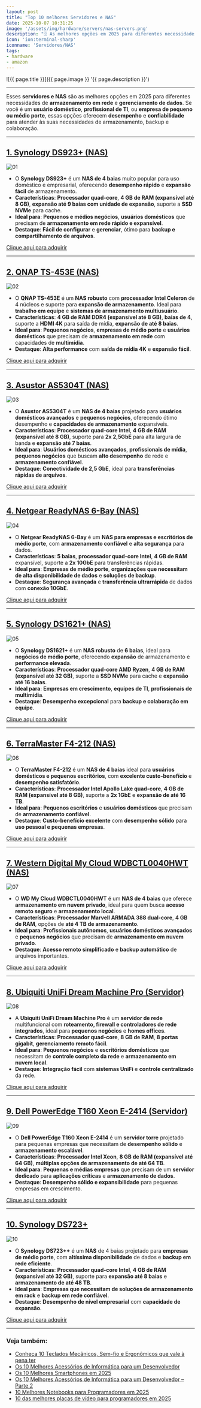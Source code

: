 ```yaml
---
layout: post
title: "Top 10 melhores Servidores e NAS"
date: 2025-10-07 10:31:25
image: '/assets/img/hardware/servers/nas-servers.png'
description: "🗄️ As melhores opções em 2025 para diferentes necessidades de armazenamento em rede e gerenciamento de dados."
icon: 'ion:terminal-sharp'
iconname: 'Servidores/NAS'
tags:
- hardware
- amazon
---
```


![{{ page.title }}]({{ page.image }} '{{ page.description }}')

---

Esses **servidores e NAS** são as melhores opções em 2025 para diferentes necessidades de **armazenamento em rede** e **gerenciamento de dados**. Se você é um **usuário doméstico**, **profissional de TI**, ou **empresa de pequeno ou médio porte**, essas opções oferecem **desempenho** e **confiabilidade** para atender às suas necessidades de armazenamento, backup e colaboração.

---

## [1. Synology DS923+ (NAS)](https://amzn.to/48jpUbW)
![01](/assets/img/hardware/servers/01.jpg)

- O **Synology DS923+** é um **NAS de 4 baias** muito popular para uso doméstico e empresarial, oferecendo **desempenho rápido** e **expansão fácil** de armazenamento.  
- **Características**: **Processador quad-core**, **4 GB de RAM (expansível até 8 GB)**, **expansão até 9 baias com unidade de expansão**, suporte a **SSD NVMe** para cache.  
- **Ideal para**: **Pequenos e médios negócios**, **usuários domésticos** que precisam de **armazenamento em rede rápido e expansível**.  
- **Destaque**: **Fácil de configurar** e **gerenciar**, ótimo para **backup e compartilhamento de arquivos**.

<a href="https://amzn.to/48jpUbW" class="btn btn-danger btn-lg">Clique aqui para adquirir</a>

---

## [2. QNAP TS-453E (NAS)](https://amzn.to/42wzowF)
![02](/assets/img/hardware/servers/02.jpg)

- O **QNAP TS-453E** é um **NAS robusto** com **processador Intel Celeron** de 4 núcleos e suporte para **expansão de armazenamento**. Ideal para **trabalho em equipe** e **sistemas de armazenamento multiusuário**.  
- **Características**: **4 GB de RAM DDR4 (expansível até 8 GB)**, **baias de 4**, suporte a **HDMI 4K** para saída de mídia, **expansão de até 8 baias**.  
- **Ideal para**: **Pequenos negócios**, **empresas de médio porte** e **usuários domésticos** que precisam de **armazenamento em rede** com capacidades de **multimídia**.  
- **Destaque**: **Alta performance** com **saída de mídia 4K** e **expansão fácil**.

<a href="https://amzn.to/42wzowF" class="btn btn-danger btn-lg">Clique aqui para adquirir</a>

---

## [3. Asustor AS5304T (NAS)](https://amzn.to/3VVLZWz)
![03](/assets/img/hardware/servers/03.jpg)

- O **Asustor AS5304T** é um **NAS de 4 baias** projetado para **usuários domésticos avançados** e **pequenos negócios**, oferecendo ótimo desempenho e **capacidades de armazenamento** expansíveis.  
- **Características**: **Processador quad-core Intel**, **4 GB de RAM (expansível até 8 GB)**, suporte para **2x 2,5GbE** para alta largura de banda e **expansão até 7 baias**.  
- **Ideal para**: **Usuários domésticos avançados**, **profissionais de mídia**, **pequenos negócios** que buscam **alto desempenho** de rede e **armazenamento confiável**.  
- **Destaque**: **Conectividade de 2,5 GbE**, ideal para **transferências rápidas de arquivos**.

<a href="https://amzn.to/3VVLZWz" class="btn btn-danger btn-lg">Clique aqui para adquirir</a>

---

## [4. Netgear ReadyNAS 6-Bay (NAS)](https://amzn.to/439EI9t)
![04](/assets/img/hardware/servers/04.jpg)

- O **Netgear ReadyNAS 6-Bay** é um **NAS para empresas e escritórios de médio porte**, com **armazenamento confiável** e **alta segurança** para dados.  
- **Características**: **5 baias**, **processador quad-core Intel**, **4 GB de RAM** expansível, suporte a **2x 10GbE** para transferências rápidas.  
- **Ideal para**: **Empresas de médio porte**, **organizações que necessitam de alta disponibilidade de dados** e **soluções de backup**.  
- **Destaque**: **Segurança avançada** e **transferência ultrarrápida** de dados com **conexão 10GbE**.

<a href="https://amzn.to/439EI9t" class="btn btn-danger btn-lg">Clique aqui para adquirir</a>

---

## [5. Synology DS1621+ (NAS)](https://amzn.to/4h38Itw)
![05](/assets/img/hardware/servers/05.jpg)

- O **Synology DS1621+** é um **NAS robusto** de **6 baias**, ideal para **negócios de médio porte**, oferecendo **expansão** de armazenamento e **performance elevada**.  
- **Características**: **Processador quad-core AMD Ryzen**, **4 GB de RAM (expansível até 32 GB)**, suporte a **SSD NVMe** para cache e **expansão até 16 baias**.  
- **Ideal para**: **Empresas em crescimento**, **equipes de TI**, **profissionais de multimídia**.  
- **Destaque**: **Desempenho excepcional** para **backup e colaboração em equipe**.

<a href="https://amzn.to/4h38Itw" class="btn btn-danger btn-lg">Clique aqui para adquirir</a>

---

## [6. TerraMaster F4-212 (NAS)](https://amzn.to/3J1R90h)
![06](/assets/img/hardware/servers/06.jpg)

- O **TerraMaster F4-212** é um **NAS de 4 baias** ideal para **usuários domésticos e pequenos escritórios**, com **excelente custo-benefício** e **desempenho satisfatório**.  
- **Características**: **Processador Intel Apollo Lake quad-core**, **4 GB de RAM (expansível até 8 GB)**, suporte a **2x 1GbE** e **expansão de até 16 TB**.  
- **Ideal para**: **Pequenos escritórios** e **usuários domésticos** que precisam de **armazenamento confiável**.  
- **Destaque**: **Custo-benefício excelente** com **desempenho sólido** para **uso pessoal e pequenas empresas**.

<a href="https://amzn.to/3J1R90h" class="btn btn-danger btn-lg">Clique aqui para adquirir</a>

---

## [7. Western Digital My Cloud WDBCTL0040HWT (NAS)](https://amzn.to/46FZa4b)
![07](/assets/img/hardware/servers/07.jpg)

- O **WD My Cloud WDBCTL0040HWT** é um **NAS de 4 baias** que oferece **armazenamento em nuvem privado**, ideal para quem busca **acesso remoto seguro** e **armazenamento local**.  
- **Características**: **Processador Marvell ARMADA 388 dual-core**, **4 GB de RAM**, opções de **até 4 TB de armazenamento**.  
- **Ideal para**: **Profissionais autônomos**, **usuários domésticos avançados** e **pequenos negócios** que precisam de **armazenamento em nuvem privado**.  
- **Destaque**: **Acesso remoto simplificado** e **backup automático** de arquivos importantes.

<a href="https://amzn.to/46FZa4b" class="btn btn-danger btn-lg">Clique aqui para adquirir</a>

---

## [8. Ubiquiti UniFi Dream Machine Pro (Servidor)](https://amzn.to/4gZmqxz)
![08](/assets/img/hardware/servers/08.jpg)

- A **Ubiquiti UniFi Dream Machine Pro** é um **servidor de rede** multifuncional com **roteamento, firewall e controladores de rede integrados**, ideal para **pequenos negócios** e **homes offices**.  
- **Características**: **Processador quad-core**, **8 GB de RAM**, **8 portas gigabit**, **gerenciamento remoto fácil**.  
- **Ideal para**: **Pequenos negócios** e **escritórios domésticos** que necessitam de **controle completo da rede** e **armazenamento em nuvem local**.  
- **Destaque**: **Integração fácil** com **sistemas UniFi** e **controle centralizado** da rede.

<a href="https://amzn.to/4gZmqxz" class="btn btn-danger btn-lg">Clique aqui para adquirir</a>

---

## [9. Dell PowerEdge T160 Xeon E-2414 (Servidor)](https://amzn.to/48jiLIx)
![09](/assets/img/hardware/servers/09.jpg)

- O **Dell PowerEdge T160 Xeon E-2414** é um **servidor torre** projetado para pequenas empresas que necessitam de **desempenho sólido** e **armazenamento escalável**.  
- **Características**: **Processador Intel Xeon**, **8 GB de RAM (expansível até 64 GB)**, **múltiplas opções de armazenamento de até 64 TB**.  
- **Ideal para**: **Pequenas e médias empresas** que precisam de um **servidor dedicado** para **aplicações críticas** e **armazenamento de dados**.  
- **Destaque**: **Desempenho sólido e expansibilidade** para pequenas empresas em crescimento.

<a href="https://amzn.to/48jiLIx" class="btn btn-danger btn-lg">Clique aqui para adquirir</a>

---

## [10. Synology DS723+](https://amzn.to/4pPAnC6)
![10](/assets/img/hardware/servers/10.jpg)

- O **Synology DS723++** é um **NAS** de 4 baias projetado para **empresas de médio porte**, com **altíssima disponibilidade** de dados e **backup em rede eficiente**.  
- **Características**: **Processador quad-core Intel**, **4 GB de RAM (expansível até 32 GB)**, suporte para **expansão até 8 baias** e **armazenamento de até 48 TB**.  
- **Ideal para**: **Empresas que necessitam de soluções de armazenamento em rack** e **backup em rede confiável**.  
- **Destaque**: **Desempenho de nível empresarial** com **capacidade de expansão**.

<a href="https://amzn.to/4pPAnC6" class="btn btn-danger btn-lg">Clique aqui para adquirir</a>

---

### Veja também:
+ [Conheça 10 Teclados Mecânicos, Sem-fio e Ergonômicos que vale à pena ter](https://terminalroot.com.br/2023/09/conheca-10-teclados-mecanicos-sem-fio-e-ergonomicos-que-vale-a-pena-ter.html)
+ [Os 10 Melhores Acessórios de Informática para um Desenvolvedor](https://terminalroot.com.br/2025/02/os-10-melhores-acessorios-de-informatica-para-um-desenvolvedor.html)
+ [Os 10 Melhores Smartphones em 2025](https://terminalroot.com.br/2025/04/os-10-melhores-smartphones-em-2025.html)
+ [Os 10 Melhores Acessórios de Informática para um Desenvolvedor – Parte 2](https://terminalroot.com.br/2025/05/os-10-melhores-acessorios-de-informatica-para-um-desenvolvedor-parte-2.html)
+ [10 Melhores Notebooks para Programadores em 2025](https://terminalroot.com.br/2025/06/10-melhores-notebooks-para-programadores-em-2025.html)
+ [10 das melhores placas de vídeo para programadores em 2025](https://terminalroot.com.br/2025/06/10-das-melhores-placas-de-video-para-programadores-em-2025.html)


